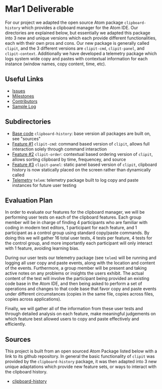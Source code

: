 # Mar1 Deliverable

For our project we adapted the open source Atom package `clipboard-history` which provides a clipboard manager for the Atom IDE. Our directories are explained below, but essentially we adapted this package into 3 new and unique versions which each provide different functionalities, each with their own pros and cons. Our new package is generally called `clipit`, and the 3 different versions are `clipit-cmd`, `clipit-panel`, and `clipit-context`. Additionally we have developed a telemetry package which logs system wide copy and pastes with contextual information for each instance (window names, copy content, time, etc).

## Useful Links

- [Issues](https://github.com/cleebp/csc-510-group-g/issues)
- [Milestones](https://github.com/cleebp/csc-510-group-g/milestones)
- [Contributors](https://github.com/cleebp/csc-510-group-g/graphs/contributors)
- [Sample Log](https://github.com/cleebp/csc-510-group-g/blob/master/mar1/telem/logSample.txt)

## Subdirectories

- [Base code](https://github.com/cleebp/csc-510-group-g/tree/master/mar1/base) `clipboard-history`: base version all packages are built on, see "sources"
- [Feature #1](https://github.com/cleebp/csc-510-group-g/tree/master/mar1/clipit-cmd) `clipit-cmd`: command based version of `clipit`, allows full interaction solely through command interaction
- [Feature #2](https://github.com/cleebp/csc-510-group-g/tree/master/mar1/clipit-order) `clipit-order`: contextual based ordering version of `clipit`, allows sorting clipboard by time, frequencey, and source
- [Feature #3](https://github.com/cleebp/csc-510-group-g/tree/master/mar1/clipit-panel) `clipit-panel`: static panel based version of `clipit`, clipboard history is now statically placed on the screen rather than dynamically called
- [Telemetry](https://github.com/cleebp/csc-510-group-g/tree/master/mar1/telem) `telem`: telemetry package built to log copy and paste instances for future user testing

## Evaluation Plan

In order to evaluate our features for the clipboard manager, we will be performing user tests on each of the clipboard features. Each group member will be in charge of finding 4 participants who are familiar with coding in modern text editors, 1 participant for each feature, and 1 participant as a control group using standard copy/paste commands. By doing this we will gather 16 total user tests, 4 tests per feature, 4 tests for the control group, and more importantly each participant will only interact with 1 feature, avoiding learning bias.

During our user tests our telemetry package (see `telem`) will be running and logging all user copy and paste events, along with the location and content of the events. Furthermore, a group member will be present and taking active notes on any problems or insights the users exhibit. The actual content of the test will involve the participant being provided an existing code base in the Atom IDE, and then being asked to perform a set of operations and changes to that code base that favor copy and paste events under different circumstances (copies in the same file, copies across files, copies across applications).

Finally, we will gather all of the information from these user tests and through detailed analysis on each feature, make meaningful judgements on which feature best allowed users to copy and paste effectively and efficiently.

## Sources

This project is built from an open sourced Atom Package listed below with a link to its github repository. In general the basic functionality of `clipit` was provided by the `clipboard-history` package, it was then adapted into 3 new unique adaptations which provide new feature sets, or ways to interact with the clipboard history.

- [clipboard-history](https://github.com/unDemian/clipboard-history)
